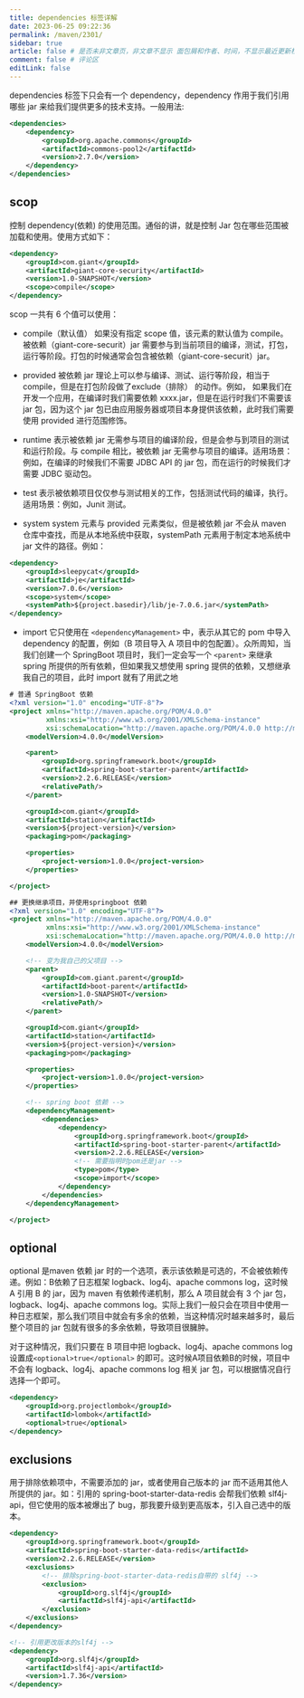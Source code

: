 ```yaml
---
title: dependencies 标签详解
date: 2023-06-25 09:22:36
permalink: /maven/2301/
sidebar: true
article: false # 是否未非文章页，非文章不显示 面包屑和作者、时间，不显示最近更新栏，不会参与到最近更新文章的数据计算中
comment: false # 评论区
editLink: false
---
```


dependencies 标签下只会有一个 dependency，dependency 作用于我们引用哪些 jar 来给我们提供更多的技术支持。一般用法:
```xml
<dependencies>
    <dependency>
        <groupId>org.apache.commons</groupId>
        <artifactId>commons-pool2</artifactId>
        <version>2.7.0</version>
    </dependency>
</dependencies>
```

## scop
控制 dependency(依赖) 的使用范围。通俗的讲，就是控制 Jar 包在哪些范围被加载和使用。使用方式如下：
```xml
<dependency>
    <groupId>com.giant</groupId>
    <artifactId>giant-core-security</artifactId>
    <version>1.0-SNAPSHOT</version>
    <scope>compile</scope>
</dependency>
```
scop 一共有 6 个值可以使用：
* compile（默认值）
  如果没有指定 scope 值，该元素的默认值为 compile。被依赖（giant-core-securit）jar 需要参与到当前项目的编译，测试，打包，运行等阶段。打包的时候通常会包含被依赖（giant-core-securit）jar。

* provided
  被依赖 jar 理论上可以参与编译、测试、运行等阶段，相当于 compile，但是在打包阶段做了exclude（排除） 的动作。例如， 如果我们在开发一个应用，在编译时我们需要依赖 xxxx.jar，但是在运行时我们不需要该 jar 包，因为这个 jar 包已由应用服务器或项目本身提供该依赖，此时我们需要使用 provided 进行范围修饰。

* runtime
  表示被依赖 jar 无需参与项目的编译阶段，但是会参与到项目的测试和运行阶段。与 compile 相比，被依赖 jar 无需参与项目的编译。适用场景：例如，在编译的时候我们不需要 JDBC API 的 jar 包，而在运行的时候我们才需要 JDBC 驱动包。

* test
  表示被依赖项目仅仅参与测试相关的工作，包括测试代码的编译，执行。适用场景：例如，Junit 测试。

* system
  system 元素与 provided 元素类似，但是被依赖 jar 不会从 maven 仓库中查找，而是从本地系统中获取，systemPath 元素用于制定本地系统中 jar 文件的路径。例如：
```xml
<dependency>
    <groupId>sleepycat</groupId>
    <artifactId>je</artifactId>
    <version>7.0.6</version>
    <scope>system</scope>
    <systemPath>${project.basedir}/lib/je-7.0.6.jar</systemPath>
</dependency>
```

* import
  它只使用在 ``<dependencyManagement>`` 中，表示从其它的 pom 中导入 dependency 的配置，例如（B 项目导入 A 项目中的包配置）。众所周知，当我们创建一个 SpringBoot 项目时，我们一定会写一个 ``<parent>`` 来继承 spring 所提供的所有依赖，但如果我又想使用 spring 提供的依赖，又想继承我自己的项目，此时 import 就有了用武之地
```xml
# 普通 SpringBoot 依赖
<?xml version="1.0" encoding="UTF-8"?>
<project xmlns="http://maven.apache.org/POM/4.0.0"
         xmlns:xsi="http://www.w3.org/2001/XMLSchema-instance"
         xsi:schemaLocation="http://maven.apache.org/POM/4.0.0 http://maven.apache.org/xsd/maven-4.0.0.xsd">
    <modelVersion>4.0.0</modelVersion>

    <parent>
        <groupId>org.springframework.boot</groupId>
        <artifactId>spring-boot-starter-parent</artifactId>
        <version>2.2.6.RELEASE</version>
        <relativePath/>
    </parent>

    <groupId>com.giant</groupId>
    <artifactId>station</artifactId>
    <version>${project-version}</version>
    <packaging>pom</packaging>

    <properties>
        <project-version>1.0.0</project-version>
    </properties>

</project>

## 更换继承项目，并使用springboot 依赖
<?xml version="1.0" encoding="UTF-8"?>
<project xmlns="http://maven.apache.org/POM/4.0.0"
         xmlns:xsi="http://www.w3.org/2001/XMLSchema-instance"
         xsi:schemaLocation="http://maven.apache.org/POM/4.0.0 http://maven.apache.org/xsd/maven-4.0.0.xsd">
    <modelVersion>4.0.0</modelVersion>

    <!-- 变为我自己的父项目 -->
    <parent>
        <groupId>com.giant.parent</groupId>
        <artifactId>boot-parent</artifactId>
        <version>1.0-SNAPSHOT</version>
        <relativePath/>
    </parent>

    <groupId>com.giant</groupId>
    <artifactId>station</artifactId>
    <version>${project-version}</version>
    <packaging>pom</packaging>

    <properties>
        <project-version>1.0.0</project-version>
    </properties>

    <!-- spring boot 依赖 -->
    <dependencyManagement>
        <dependencies>
            <dependency>
                <groupId>org.springframework.boot</groupId>
                <artifactId>spring-boot-starter-parent</artifactId>
                <version>2.2.6.RELEASE</version>
                <!-- 需要指明时pom还是jar -->
                <type>pom</type>
                <scope>import</scope>
            </dependency>
        </dependencies>
    </dependencyManagement>

</project>
```

## optional
optional 是maven 依赖 jar 时的一个选项，表示该依赖是可选的，不会被依赖传递。例如：B依赖了日志框架 logback、log4j、apache commons log，这时候 A 引用 B 的 jar，因为 maven 有依赖传递机制，那么 A 项目就会有 3 个 jar 包，logback、log4j、apache commons log。实际上我们一般只会在项目中使用一种日志框架，那么我们项目中就会有多余的依赖，当这种情况时越来越多时，最后整个项目的 jar 包就有很多的多余依赖，导致项目很臃肿。

对于这种情况，我们只要在 B 项目中把 logback、log4j、apache commons log 设置成``<optional>true</optional>`` 的即可。这时候A项目依赖B的时候，项目中不会有 logback、log4j、apache commons log 相关 jar 包，可以根据情况自行选择一个即可。
```xml
<dependency>
    <groupId>org.projectlombok</groupId>
    <artifactId>lombok</artifactId>
    <optional>true</optional>
</dependency>
```

## exclusions
用于排除依赖项中，不需要添加的 jar，或者使用自己版本的 jar 而不适用其他人所提供的 jar。如：引用的 spring-boot-starter-data-redis 会帮我们依赖 slf4j-api，但它使用的版本被爆出了 bug，那我要升级到更高版本，引入自己选中的版本。
```xml
<dependency>
    <groupId>org.springframework.boot</groupId>
    <artifactId>spring-boot-starter-data-redis</artifactId>
    <version>2.2.6.RELEASE</version>
    <exclusions>
        <!-- 排除spring-boot-starter-data-redis自带的 slf4j -->
        <exclusion>
            <groupId>org.slf4j</groupId>
            <artifactId>slf4j-api</artifactId>
        </exclusion>
    </exclusions>
</dependency>

<!-- 引用更改版本的slf4j -->
<dependency>
    <groupId>org.slf4j</groupId>
    <artifactId>slf4j-api</artifactId>
    <version>1.7.36</version>
</dependency>
```
